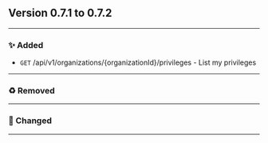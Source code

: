 ## Version 0.7.1 to 0.7.2
---
### :sparkles: Added

* `GET` /api/v1/organizations/{organizationId}/privileges - List my privileges
---

### :recycle: Removed
---

### :wrench: Changed
---
